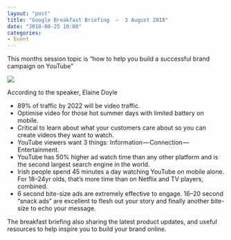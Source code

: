 ```yaml
---
layout: "post"
title: "Google Breakfast Briefing  —  3 August 2018"
date: "2018-08-25 10:08"
categories:
- Event
---
```


This months session topic is “how to help you build a successful brand campaign on YouTube”

![](https://2.bp.blogspot.com/-B-tfih7UGys/W4FbU7ynHAI/AAAAAAAACW0/8TpZ9nPg4dA2iE0D0zt4G-dp20Cp791OQCLcBGAs/s1600/38300951_10156000439234335_3961047427120627712_n.jpg)

According to the speaker, Elaine Doyle

- 89% of traffic by 2022 will be video traffic. 
- Optimise video for those hot summer days with limited battery on mobile. 
- Critical to learn about what your customers care about so you can create videos they want to watch.
- YouTube viewers want 3 things: Information — Connection — Entertainment.
- YouTube has 50% higher ad watch time than any other platform and is the second largest search engine in the world. 
- Irish people spend 45 minutes a day watching YouTube on mobile alone. For 18–24yr olds, that’s more time than on Netflix and TV players, combined. 
- 6 second bite-size ads are extremely effective to engage. 16–20 second “snack ads” are excellent to flesh out your story and finally another bite-size to echo your message.

The breakfast briefing also sharing the latest product updates, and useful resources to help inspire you to build your brand online.